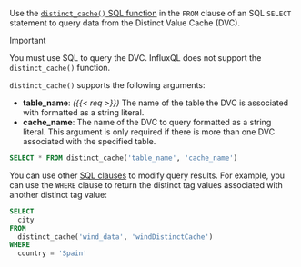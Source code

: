 
Use the [`distinct_cache()` SQL function](/influxdb3/version/reference/sql/functions/cache/#distinct_cache)
in the `FROM` clause of an SQL `SELECT` statement to query data from the
Distinct Value Cache (DVC).

> [!Important]
> You must use SQL to query the DVC.
> InfluxQL does not support the `distinct_cache()` function.

`distinct_cache()` supports the following arguments:

- **table_name**: _({{< req >}})_ The name of the table the DVC is associated with
  formatted as a string literal.
- **cache_name**: The name of the DVC to query formatted as a string literal.
  This argument is only required if there is more than one DVC associated with
  the specified table.

```sql
SELECT * FROM distinct_cache('table_name', 'cache_name')
```

You can use other [SQL clauses](/influxdb3/version/reference/sql/#statements-and-clauses)
to modify query results. For example, you can use the `WHERE` clause to return
the distinct tag values associated with another distinct tag value:

```sql
SELECT
  city
FROM
  distinct_cache('wind_data', 'windDistinctCache')
WHERE
  country = 'Spain'
```
